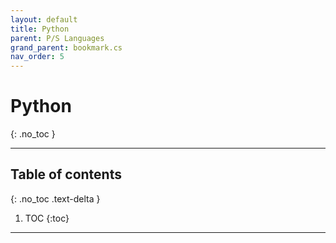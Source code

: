 ```yaml
---
layout: default
title: Python
parent: P/S Languages
grand_parent: bookmark.cs
nav_order: 5
---
```


# Python
{: .no_toc }

---

## Table of contents
{: .no_toc .text-delta }

1. TOC
{:toc}

---
